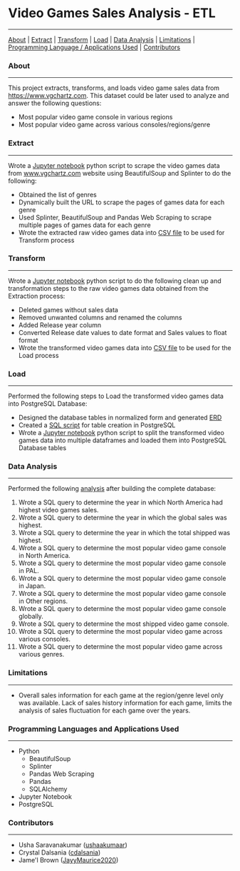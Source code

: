 # Video Games Sales Analysis - ETL
***

[About](#about) | [Extract](#extract) | [Transform](#transform) | [Load](#load) | [Data Analysis](#data-analysis) | [Limitations](#limitations) | [Programming Language / Applications Used](#programming-languages-and-applications-used) | [Contributors](#contributors)


### About
***

This project extracts, transforms, and loads video game sales data from https://www.vgchartz.com. This dataset could be later used to analyze and answer the following questions:
-   Most popular video game console in various regions
-   Most popular video game across various consoles/regions/genre

### Extract
***
Wrote a [Jupyter notebook](Extract.ipynb) python script to scrape the video games data from www.vgchartz.com website using BeautifulSoup and Splinter to do the following:
-   Obtained the list of genres
-   Dynamically built the URL to scrape the pages of games data for each genre
-   Used Splinter, BeautifulSoup and Pandas Web Scraping to scrape multiple pages of games data for each genre
-   Wrote the extracted raw video games data into [CSV file](Output/Extracted_video_games_data.csv) to be used for Transform process

### Transform
***
Wrote a [Jupyter notebook](Transform.ipynb) python script to do the following clean up and transformation steps to the raw video games data obtained from the Extraction process:
-   Deleted games without sales data
-   Removed unwanted columns and renamed the columns
-   Added Release year column
-   Converted Release date values to date format and Sales values to float format
-   Wrote the transformed video games data into [CSV file](Output/Transformed_video_games_data.csv) to be used for the Load process

### Load
***
Performed the following steps to Load the transformed video games data into PostgreSQL Database:
-   Designed the database tables in normalized form and generated [ERD](Data_Modeling/ERD.png)
-   Created a [SQL script](Data_Engineering/schema.sql) for table creation in PostgreSQL
-   Wrote a [Jupyter notebook](Load.ipynb) python script to split the transformed video games data into multiple dataframes and loaded them into PostgreSQL Database tables

### Data Analysis
***
Performed the following [analysis](Data_Analysis/Data_Analysis_Queries.sql) after building the complete database:
1. Wrote a SQL query to determine the year in which North America had highest video games sales.
2. Wrote a SQL query to determine the year in which the global sales was highest.
3. Wrote a SQL query to determine the year in which the total shipped was highest.
3. Wrote a SQL query to determine the most popular video game console in North America.
4. Wrote a SQL query to determine the most popular video game console in PAL.
5. Wrote a SQL query to determine the most popular video game console in Japan.
6. Wrote a SQL query to determine the most popular video game console in Other regions.
7. Wrote a SQL query to determine the most popular video game console globally.
8. Wrote a SQL query to determine the most shipped video game console.
9. Wrote a SQL query to determine the most popular video game across various consoles.
10. Wrote a SQL query to determine the most popular video game across various genres.

### Limitations
***
-   Overall sales information for each game at the region/genre level only was available. Lack of sales history information for each game, limits the analysis of sales fluctuation for each game over the years.

### Programming Languages and Applications Used
***
-   Python
    *   BeautifulSoup
    *   Splinter
    *   Pandas Web Scraping
    *   Pandas
    *   SQLAlchemy
-   Jupyter Notebook
-   PostgreSQL

### Contributors
***
- Usha Saravanakumar ([ushaakumaar](https://github.com/ushaakumaar))
- Crystal Dalsania ([cdalsania](https://github.com/cdalsania))
- Jame'l Brown ([JayyMaurice2020](https://github.com/JayyMaurice2020))
